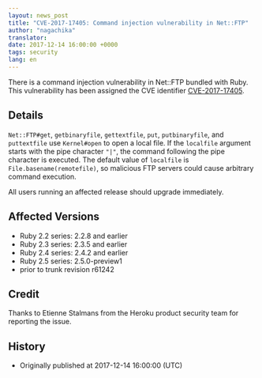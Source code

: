 ```yaml
---
layout: news_post
title: "CVE-2017-17405: Command injection vulnerability in Net::FTP"
author: "nagachika"
translator:
date: 2017-12-14 16:00:00 +0000
tags: security
lang: en
---
```


There is a command injection vulnerability in Net::FTP bundled with Ruby.
This vulnerability has been assigned the CVE identifier
[CVE-2017-17405](http://cve.mitre.org/cgi-bin/cvename.cgi?name=CVE-2017-17405).

## Details

`Net::FTP#get`, `getbinaryfile`, `gettextfile`, `put`, `putbinaryfile`, and
`puttextfile` use `Kernel#open` to open a local file.  If the `localfile`
argument starts with the pipe character `"|"`, the command following the
pipe character is executed.  The default value of `localfile` is
`File.basename(remotefile)`, so malicious FTP servers could cause arbitrary
command execution.

All users running an affected release should upgrade immediately.

## Affected Versions

* Ruby 2.2 series: 2.2.8 and earlier
* Ruby 2.3 series: 2.3.5 and earlier
* Ruby 2.4 series: 2.4.2 and earlier
* Ruby 2.5 series: 2.5.0-preview1
* prior to trunk revision r61242

## Credit

Thanks to Etienne Stalmans from the Heroku product security team for reporting the issue.

## History

* Originally published at 2017-12-14 16:00:00 (UTC)
